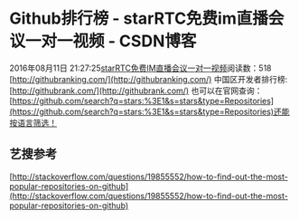 # Github排行榜 - starRTC免费im直播会议一对一视频 - CSDN博客
2016年08月11日 21:27:25[starRTC免费IM直播会议一对一视频](https://me.csdn.net/elesos)阅读数：518
[http://githubranking.com/](http://githubranking.com/)
中国区开发者排行榜:[http://githubrank.com/](http://githubrank.com/)
也可以在官网查询：[https://github.com/search?q=stars:%3E1&s=stars&type=Repositories](https://github.com/search?q=stars:%3E1&s=stars&type=Repositories)还能按语言筛选！
## 艺搜参考
[http://stackoverflow.com/questions/19855552/how-to-find-out-the-most-popular-repositories-on-github](http://stackoverflow.com/questions/19855552/how-to-find-out-the-most-popular-repositories-on-github)

